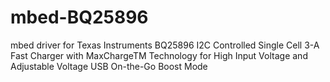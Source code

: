 # mbed-BQ25896
mbed driver for Texas Instruments BQ25896 I2C Controlled Single Cell 3-A Fast Charger with MaxChargeTM Technology for High Input Voltage and Adjustable Voltage USB On-the-Go Boost Mode
